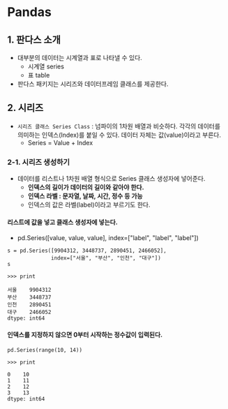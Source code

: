 # Pandas

## 1. 판다스 소개 
- 대부분의 데이터는 시계열과 표로 나타낼 수 있다.
    - 시계열 series
    - 표 table
- 판다스 패키지는 시리즈와 데이터프레임 클래스를 제공한다.

## 2. 시리즈
- `시리즈 클래스 Series Class` : 넘파이의 1차원 배열과 비슷하다. 각각의 데이터를 의미하는 인덱스(Index)를 붙일 수 있다. 데이터 자체는 값(value)이라고 부른다.
    - Series = Value + Index
    
### 2-1. 시리즈 생성하기
- 데이터를 리스트나 1차원 배열 형식으로 Series 클래스 생성자에 넣어준다.
    - **인덱스의 길이가 데이터의 길이와 같아야 한다.** 
    - **인덱스 라벨 : 문자열, 날짜, 시간, 정수 등 가능**
    - 인덱스의 값은 라벨(label)이라고 부르기도 한다.     

#### 리스트에 값을 넣고 클래스 생성자에 넣는다.
- pd.Series([value, value, value], index=["label", "label", "label"])

```<python>
s = pd.Series([9904312, 3448737, 2890451, 2466052],
              index=["서울", "부산", "인천", "대구"])
s

>>> print

서울    9904312
부산    3448737
인천    2890451
대구    2466052
dtype: int64
```
#### 인덱스를 지정하지 않으면 0부터 시작하는 정수값이 입력된다.

```<python>
pd.Series(range(10, 14))

>>> print

0    10
1    11
2    12
3    13
dtype: int64
```










































